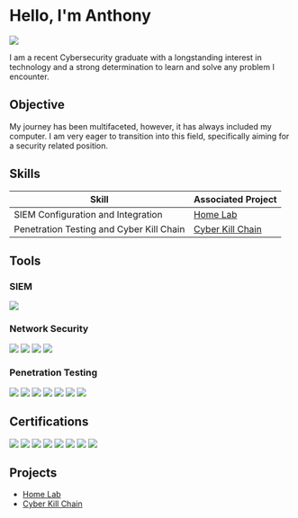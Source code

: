 # Hello, I'm Anthony
<a href="https://www.linkedin.com/in/anthony-arena-39420915b/" target="_blank"><img src="https://img.shields.io/badge/-LinkedIn-0072b1?&style=for-the-badge&logo=linkedin&logoColor=white" /></a>

I am a recent Cybersecurity graduate with a longstanding interest in technology and a strong determination to learn and solve any problem I encounter.

## Objective

My journey has been multifaceted, however, it has always included my computer. I am very eager to transition into this field, specifically aiming for a security related position.

## Skills

| Skill                                         | Associated Project         |
|-----------------------------------------------|----------------------------|
| SIEM Configuration and Integration            | <a href="https://github.com/AnthonyArena95/Home-Lab/tree/main">Home Lab</a>|
| Penetration Testing and Cyber Kill Chain      | <a href="https://github.com/AnthonyArena95/Cyber-Kill-Chain/tree/main">Cyber Kill Chain</a>|

## Tools

### SIEM
<div>
    <img src="https://img.shields.io/badge/-Wazuh-3595F9?&style=for-the-badge&logo=Wazuh&logoColor=white" />

</div>

### Network Security
<div>
    <img src="https://img.shields.io/badge/-Suricata-FFA500?&style=for-the-badge&logo=Suricata&logoColor=white" /> 
    <img src="https://img.shields.io/badge/-nmap-0000FF?&style=for-the-badge&logo=nmap&logoColor=white" /> 
    <img src="https://img.shields.io/badge/-Nessus_Essentials-3399FF?&style=for-the-badge&logo=Nessus&logoColor=white" />
    <img src="https://img.shields.io/badge/-Wireshark-1679A7?&style=for-the-badge&logo=Wireshark&logoColor=white" />

</div>

### Penetration Testing
<div>
    <img src="https://img.shields.io/badge/-Metasploit-3399FF?&style=for-the-badge&logo=Metasploit&logoColor=white" /> 
    <img src="https://img.shields.io/badge/-Kali_Linux-1A1A1A?&style=for-the-badge&logo=Kali_Linux&logoColor=white" />
    <img src="https://img.shields.io/badge/-John_the_Ripper-000000?&style=for-the-badge&logo=John_the_Ripper&logoColor=white" />
    <img src="https://img.shields.io/badge/-Hydra-FF0000?&style=for-the-badge&logo=Hydra&logoColor=white" />
    <img src="https://img.shields.io/badge/-Hashcat-FF6600?&style=for-the-badge&logo=Hashcat&logoColor=white" />
    <img src="https://img.shields.io/badge/-SQLMap-FF9900?&style=for-the-badge&logo=SQLMap&logoColor=white" />
    <img src="https://img.shields.io/badge/-Netcat-000000?&style=for-the-badge&logo=Netcat&logoColor=white" />

</div>

## Certifications
<div>
<img src="https://img.shields.io/badge/-Pentest%2B-FF0000?&style=for-the-badge&logo=CompTIA&logoColor=white" />
<img src="https://img.shields.io/badge/-CySA%2B-0000FF?&style=for-the-badge&logo=CompTIA&logoColor=white" />
<img src="https://img.shields.io/badge/-Security%2B-FF0000?&style=for-the-badge&logo=CompTIA&logoColor=white" />
<img src="https://img.shields.io/badge/-SSCP-008000?&style=for-the-badge&logo=ISC2&logoColor=white" />
<img src="https://img.shields.io/badge/-Network%2B-0000FF?&style=for-the-badge&logo=CompTIA&logoColor=white" />
<img src="https://img.shields.io/badge/-A%2B-FF0000?&style=for-the-badge&logo=CompTIA&logoColor=white" />
<img src="https://img.shields.io/badge/-ITIL%204%20Foundation-008000?&style=for-the-badge&logo=ITIL&logoColor=white" />
<img src="https://img.shields.io/badge/-Project%2B-FFA500?&style=for-the-badge&logo=CompTIA&logoColor=white" />
</div>

## Projects
- <a href="https://github.com/AnthonyArena95/Home-Lab/tree/main">Home Lab</a>
- <a href="https://github.com/AnthonyArena95/Cyber-Kill-Chain/tree/main">Cyber Kill Chain</a>

